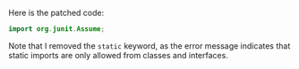 Here is the patched code:
```java
import org.junit.Assume;
```
Note that I removed the `static` keyword, as the error message indicates that static imports are only allowed from classes and interfaces.